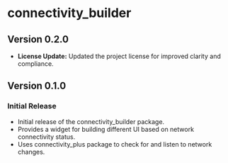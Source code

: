 # connectivity_builder

## Version 0.2.0
* **License Update:** Updated the project license for improved clarity and compliance.

## Version 0.1.0

### Initial Release

* Initial release of the connectivity_builder package.
* Provides a widget for building different UI based on network connectivity status.
* Uses connectivity_plus package to check for and listen to network changes.


<!-- ## Version 0.0.2

### Bug Fixes

* Fixed a bug where the widget was not updating correctly when the network connectivity changed.

### Enhancements

* Added support for more granular network connectivity states.
* Improved documentation and examples.

## Version 0.1.0

### New Features

* Added support for custom offline and online widgets.
* Added a builder function for building widgets based on specific network connectivity states.

### Enhancements

* Improved performance of the package.
* Updated dependencies to the latest versions.

## Version 1.0.0

### Breaking Changes

* Renamed the package to flutter_connectivity_builder.
* Updated the minimum Flutter SDK version to 3.0.0.

### New Features

* Added support for localization.
* Added a configurable timeout for network connectivity checks.

### Enhancements

* Improved the overall robustness and stability of the package.
* Updated documentation and examples to reflect the new features and changes. -->